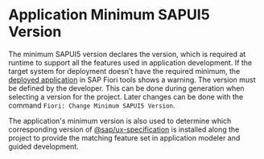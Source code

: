 <!-- loio009f43e381234626b41e542dd7335672 -->

# Application Minimum SAPUI5 Version

The minimum SAPUI5 version declares the version, which is required at runtime to support all the features used in application development. If the target system for deployment doesn’t have the required minimum, the [deployed application](../Deploying-an-Application/deploying-an-application-1b7a3be.md) in SAP Fiori tools shows a warning. The version must be defined by the developer. This can be done during generation when selecting a version for the project. Later changes can be done with the command `Fiori: Change Minimum SAPUI5 Version`.

The application's minimum version is also used to determine which corresponding version of [@sap/ux-specification](https://www.npmjs.com/package/@sap/ux-specification) is installed along the project to provide the matching feature set in application modeler and guided development.

